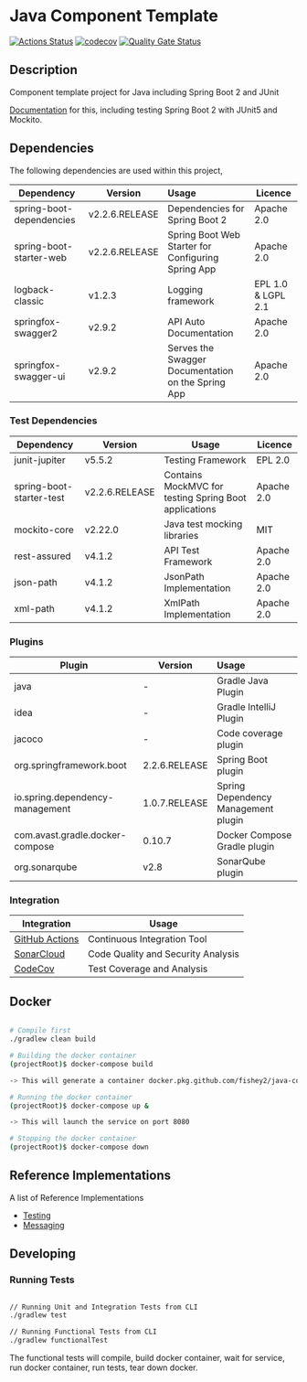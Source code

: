 # Java Component Template 

[![Actions Status](https://github.com/fishey2/java-component-template/workflows/Java%20CI/badge.svg)](https://github.com/fishey2/java-component-template/actions)
[![codecov](https://codecov.io/gh/fishey2/java-component-template/branch/master/graph/badge.svg?token=BuPjnBJ5YK)](https://codecov.io/gh/fishey2/java-component-template)
[![Quality Gate Status](https://sonarcloud.io/api/project_badges/measure?project=fishey2_java-component-template&metric=alert_status)](https://sonarcloud.io/dashboard?id=fishey2_java-component-template)

## Description

Component template project for Java including Spring Boot 2 and JUnit

[Documentation](https://github.com/fishey2/java-component-template/wiki) for this, including testing Spring Boot 2 with JUnit5 and Mockito.

## Dependencies

The following dependencies are used within this project,

| Dependency               | Version        | Usage                                              | Licence            |
|--------------------------|----------------|:---------------------------------------------------|--------------------|
| spring-boot-dependencies | v2.2.6.RELEASE | Dependencies for Spring Boot 2                     | Apache 2.0         |
| spring-boot-starter-web  | v2.2.6.RELEASE | Spring Boot Web Starter for Configuring Spring App | Apache 2.0         |
| logback-classic          | v1.2.3         | Logging framework                                  | EPL 1.0 & LGPL 2.1 |
| springfox-swagger2       | v2.9.2         | API Auto Documentation                             | Apache 2.0         |
| springfox-swagger-ui     | v2.9.2         | Serves the Swagger Documentation on the Spring App | Apache 2.0         |

### Test Dependencies

| Dependency               | Version        | Usage                                                 | Licence    |
|--------------------------|----------------|-------------------------------------------------------|------------|
| junit-jupiter            | v5.5.2         | Testing Framework                                     | EPL 2.0    |
| spring-boot-starter-test | v2.2.6.RELEASE | Contains MockMVC for testing Spring Boot applications | Apache 2.0 |
| mockito-core             | v2.22.0        | Java test mocking libraries                           | MIT        |
| rest-assured             | v4.1.2         | API Test Framework                                    | Apache 2.0 |
| json-path                | v4.1.2         | JsonPath Implementation                               | Apache 2.0 |
| xml-path                 | v4.1.2         | XmlPath Implementation                                | Apache 2.0 | 
### Plugins

| Plugin                          | Version       | Usage                               |
|---------------------------------|---------------|:------------------------------------|
| java                            | -             | Gradle Java Plugin                  | 
| idea                            | -             | Gradle IntelliJ Plugin              |
| jacoco                          | -             | Code coverage plugin                |
| org.springframework.boot        | 2.2.6.RELEASE | Spring Boot plugin                  | 
| io.spring.dependency-management | 1.0.7.RELEASE | Spring Dependency Management plugin |
| com.avast.gradle.docker-compose | 0.10.7        | Docker Compose Gradle plugin        |
| org.sonarqube                   | v2.8          | SonarQube plugin                    | 

### Integration

| Integration                                                                       | Usage                               |
|----------------------------------------------------------------------------------|------------------------------------|
| [GitHub Actions](https://github.com/fishey2/java-component-template/actions)     | Continuous Integration Tool        |
| [SonarCloud](https://sonarcloud.io/dashboard?id=fishey2_java-component-template) | Code Quality and Security Analysis 
| [CodeCov](https://codecov.io/gh/fishey2/java-component-template)                 | Test Coverage and Analysis         |
 
## Docker

```bash

# Compile first
./gradlew clean build

# Building the docker container
(projectRoot)$ docker-compose build

-> This will generate a container docker.pkg.github.com/fishey2/java-component-template/component:0.1-SNAPSHOT

# Running the docker container
(projectRoot)$ docker-compose up &

-> This will launch the service on port 8080

# Stopping the docker container
(projectRoot)$ docker-compose down
```
## Reference Implementations

A list of Reference Implementations
- [Testing](docs/testing/index.md)
- [Messaging](docs/messaging/activemq.md)

## Developing

### Running Tests

```bash

// Running Unit and Integration Tests from CLI
./gradlew test

// Running Functional Tests from CLI
./gradlew functionalTest
```

The functional tests will compile, build docker container, wait for service, run docker container, run tests, tear down docker.